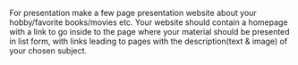 For presentation make a few page presentation website about your hobby/favorite books/movies etc. Your website should contain a homepage with a link to go inside to the page where your material should be presented
 in list form, with links leading to pages with the description(text & image) of your chosen subject. 
